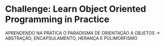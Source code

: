 <h1> Challenge: Learn Object Oriented Programming in Practice</h1>

<p> APRENDENDO NA PRÁTICA O PARADIGMA DE ORIENTAÇÃO A OBJETOS -> ABSTRAÇÃO, ENCAPSULAMENTO, HERANÇA E POLIMORFISMO</p>
